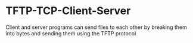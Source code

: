 # TFTP-TCP-Client-Server
Client and server programs can send files to each other by breaking them into bytes and sending them using the TFTP protocol

